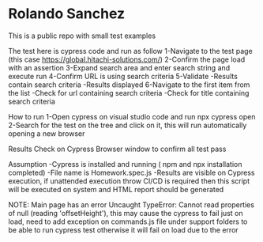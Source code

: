 # Rolando Sanchez 
This is a public repo with small test examples

The test here is cypress code and run as follow
1-Navigate to the test page (this case https://global.hitachi-solutions.com/)
2-Confirm the page load with an assertion
3-Expand search area and enter search string and execute run
4-Confirm URL is using search criteria
5-Validate
  -Results contain search criteria 
  -Results displayed
6-Navigate to the first item from the list
  -Check for url containing search criteria
  -Check for title containing search criteria

How to run
1-Open cypress on visual studio code and run npx cypress open
2-Search for the test on the tree and click on it, this will run automatically opening a new browser

Results
Check on Cypress Browser window to confirm all test pass

Assumption
-Cypress is installed and running ( npm and npx installation completed)
-File name is Homework.spec.js
-Results are visible on Cypress execution, if unattended execution throw CI/CD is required then this script will be executed on system and HTML report should be generated

NOTE:
Main page has an error Uncaught TypeError: Cannot read properties of null (reading 'offsetHeight'), this may cause the cypress to fail just on load, need to add exception on commands.js file under support folders to be able to run cypress test otherwise it will fail on load due to the error

